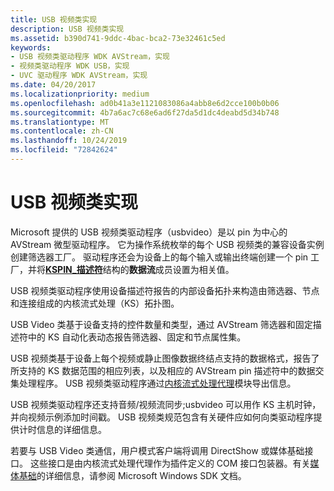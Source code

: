 ```yaml
---
title: USB 视频类实现
description: USB 视频类实现
ms.assetid: b390d741-9ddc-4bac-bca2-73e32461c5ed
keywords:
- USB 视频类驱动程序 WDK AVStream，实现
- 视频类驱动程序 WDK USB，实现
- UVC 驱动程序 WDK AVStream，实现
ms.date: 04/20/2017
ms.localizationpriority: medium
ms.openlocfilehash: ad0b41a3e1121083086a4abb8e6d2cce100b0b06
ms.sourcegitcommit: 4b7a6ac7c68e6ad6f27da5d1dc4deabd5d34b748
ms.translationtype: MT
ms.contentlocale: zh-CN
ms.lasthandoff: 10/24/2019
ms.locfileid: "72842624"
---
```

# <a name="usb-video-class-implementation"></a>USB 视频类实现


Microsoft 提供的 USB 视频类驱动程序（usbvideo）是以 pin 为中心的 AVStream 微型驱动程序。 它为操作系统枚举的每个 USB 视频类的兼容设备实例创建筛选器工厂。 驱动程序还会为设备上的每个输入或输出终端创建一个 pin 工厂，并将[**KSPIN\_描述符**](https://docs.microsoft.com/windows-hardware/drivers/ddi/ks/ns-ks-kspin_descriptor)结构的**数据流**成员设置为相关值。

USB 视频类驱动程序使用设备描述符报告的内部设备拓扑来构造由筛选器、节点和连接组成的内核流式处理（KS）拓扑图。

USB Video 类基于设备支持的控件数量和类型，通过 AVStream 筛选器和固定描述符中的 KS 自动化表动态报告筛选器、固定和节点属性集。

USB 视频类基于设备上每个视频或静止图像数据终结点支持的数据格式，报告了所支持的 KS 数据范围的相应列表，以及相应的 AVStream pin 描述符中的数据交集处理程序。 USB 视频类驱动程序通过[内核流式处理代理](https://docs.microsoft.com/windows-hardware/drivers/ddi/_stream/index)模块导出信息。

USB 视频类驱动程序还支持音频/视频流同步;usbvideo 可以用作 KS 主机时钟，并向视频示例添加时间戳。 USB 视频类规范包含有关硬件应如何向类驱动程序提供计时信息的详细信息。

若要与 USB Video 类通信，用户模式客户端将调用 DirectShow 或媒体基础接口。 这些接口是由内核流式处理代理作为插件定义的 COM 接口包装器。有关[媒体基础](https://go.microsoft.com/fwlink/p/?linkid=144771)的详细信息，请参阅 Microsoft Windows SDK 文档。

 

 




